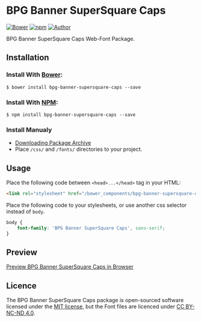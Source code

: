 # BPG Banner SuperSquare Caps

[![Bower](https://img.shields.io/bower/v/bpg-banner-supersquare-caps.svg)](http://bower.io/search/?q=bpg-banner-supersquare-caps)
[![npm](https://img.shields.io/npm/v/bpg-banner-supersquare-caps.svg)](https://www.npmjs.com/package/bpg-banner-supersquare-caps)
[![Author](https://img.shields.io/badge/Font_Author-Besarion_Gugushvili-blue.svg)](https://github.com/web-fonts/bpg-banner-supersquare-caps)

BPG Banner SuperSquare Caps Web-Font Package.

## Installation

### Install With [Bower](http://bower.io):

```
$ bower install bpg-banner-supersquare-caps --save
```

### Install With [NPM](https://www.npmjs.com):

```
$ npm install bpg-banner-supersquare-caps --save
```

### Install Manualy

* [Downloading Package Archive](https://github.com/web-fonts/bpg-banner-supersquare-caps/archive/master.zip)
* Place `/css/` and `/fonts/` directories to your project.

## Usage

Place the following code between `<head>...</head>` tag in your HTML:

```html
<link rel="stylesheet" href="/bower_components/bpg-banner-supersquare-caps/css/bpg-banner-supersquare-caps.css">
```

Place the following code to your stylesheets, or use another css selector instead of `body`.

```css
body {
    font-family: 'BPG Banner SuperSquare Caps', sans-serif;
}
```

## Preview

[Preview BPG Banner SuperSquare Caps in Browser](http://web-fonts.ge/bpg-banner-supersquare-caps)

## Licence

The BPG Banner SuperSquare Caps package is open-sourced software licensed under the [MIT license](http://opensource.org/licenses/MIT), but the Font files are licenced under [CC BY-NC-ND 4.0](http://creativecommons.org/licenses/by-nc-nd/4.0/).
